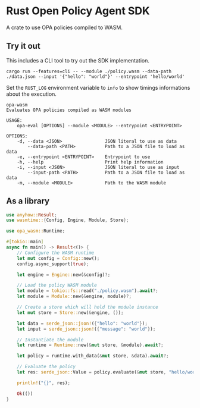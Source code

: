 # Rust Open Policy Agent SDK

A crate to use OPA policies compiled to WASM.

## Try it out

This includes a CLI tool to try out the SDK implementation.

```
cargo run --features=cli -- --module ./policy.wasm --data-path ./data.json --input '{"hello": "world"}' --entrypoint 'hello/world'
```

Set the `RUST_LOG` environment variable to `info` to show timings informations about the execution.

```
opa-wasm
Evaluates OPA policies compiled as WASM modules

USAGE:
    opa-eval [OPTIONS] --module <MODULE> --entrypoint <ENTRYPOINT>

OPTIONS:
    -d, --data <JSON>                JSON literal to use as data
        --data-path <PATH>           Path to a JSON file to load as data
    -e, --entrypoint <ENTRYPOINT>    Entrypoint to use
    -h, --help                       Print help information
    -i, --input <JSON>               JSON literal to use as input
        --input-path <PATH>          Path to a JSON file to load as data
    -m, --module <MODULE>            Path to the WASM module
```

## As a library

```rust
use anyhow::Result;
use wasmtime::{Config, Engine, Module, Store};

use opa_wasm::Runtime;

#[tokio::main]
async fn main() -> Result<()> {
    // Configure the WASM runtime
    let mut config = Config::new();
    config.async_support(true);

    let engine = Engine::new(&config)?;

    // Load the policy WASM module
    let module = tokio::fs::read("./policy.wasm").await?;
    let module = Module::new(&engine, module)?;

    // Create a store which will hold the module instance
    let mut store = Store::new(&engine, ());

    let data = serde_json::json!({"hello": "world"});
    let input = serde_json::json!({"message": "world"});

    // Instantiate the module
    let runtime = Runtime::new(&mut store, &module).await?;

    let policy = runtime.with_data(&mut store, &data).await?;

    // Evaluate the policy
    let res: serde_json::Value = policy.evaluate(&mut store, "hello/world", &input).await?;

    println!("{}", res);

    Ok(())
}
```
